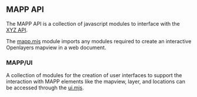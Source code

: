 ## MAPP API

The MAPP API is a collection of javascript modules to interface with the [XYZ API](/xyz).

The [mapp.mjs](/xyz/mapp/module-mapp) module imports any modules required to create an interactive Openlayers mapview in a web document.

### MAPP/UI

A collection of modules for the creation of user interfaces to support the interaction with MAPP elements like the mapview, layer, and locations can be accessed through the [ui.mjs](/xyz/mapp/module-ui).
